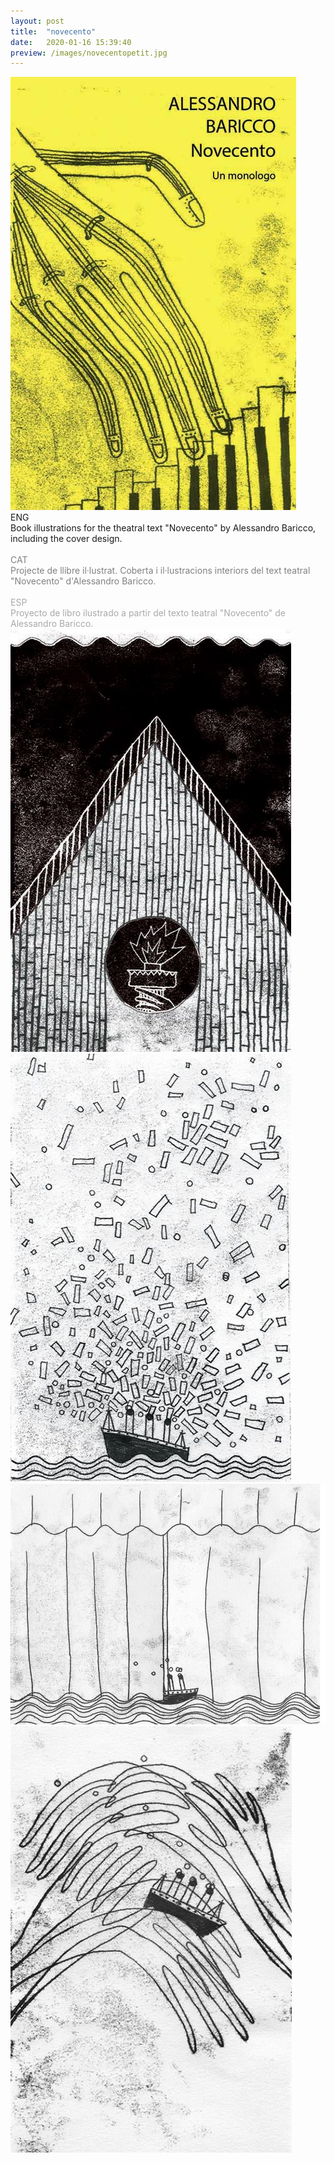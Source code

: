 ```yaml
---
layout: post
title:  "novecento"
date:   2020-01-16 15:39:40
preview: /images/novecentopetit.jpg
---
```




<div class="row">

<div class="column">
<img src="/images/novecento1.jpg" alt="drawing">
</div>

<div class="column">
ENG<br>
Book illustrations for the theatral text "Novecento" by Alessandro Baricco, including the cover design.<br><br>
<font color="#808080">
CAT<br>
Projecte de llibre il·lustrat. Coberta i il·lustracions interiors del text teatral "Novecento" d'Alessandro Baricco.</font><br><br>
<font color="#A9A9A9">
ESP<br>
Proyecto de libro ilustrado a partir del texto teatral "Novecento" de Alessandro Baricco. </font><br>
</div>
</div>



<div class="row">
  <div class="column">
 <img src="/images/novecento2.jpg" alt="drawing">
  </div>

  <div class="column">
 <img src="/images/novecento4.jpg" alt="drawing">
  </div>
  </div>

  <div class="row">


   <div class="column-60">
    <img src="/images/novecento3.jpg" alt="drawing">
</div>

  <div class="column-30"> <img src="/images/novecento5.jpg" alt="drawing" width="450px">
    </div>
      </div>
